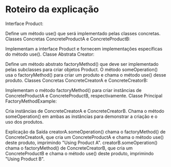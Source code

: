 # Roteiro da explicação

Interface Product:

Define um método use() que será implementado pelas classes concretas.
Classes Concretas ConcreteProductA e ConcreteProductB:

Implementam a interface Product e fornecem implementações específicas do método use().
Classe Abstrata Creator:

Define um método abstrato factoryMethod() que deve ser implementado pelas subclasses para criar objetos Product.
O método someOperation() usa o factoryMethod() para criar um produto e chama o método use() desse produto.
Classes Concretas ConcreteCreatorA e ConcreteCreatorB:

Implementam o método factoryMethod() para criar instâncias de ConcreteProductA e ConcreteProductB, respectivamente.
Classe Principal FactoryMethodExample:

Cria instâncias de ConcreteCreatorA e ConcreteCreatorB.
Chama o método someOperation() em ambas as instâncias para demonstrar a criação e o uso dos produtos.

Explicação da Saída
creatorA.someOperation() chama o factoryMethod() de ConcreteCreatorA, que cria um ConcreteProductA e chama o método use() deste produto, imprimindo "Using Product A".
creatorB.someOperation() chama o factoryMethod() de ConcreteCreatorB, que cria um ConcreteProductB e chama o método use() deste produto, imprimindo "Using Product B".
